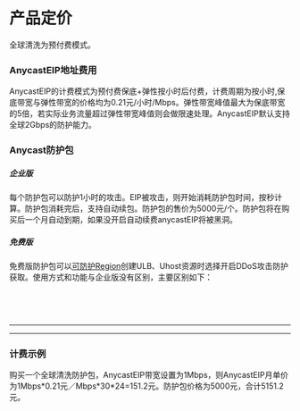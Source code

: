 

# 产品定价

全球清洗为预付费模式。

### AnycastEIP地址费用

AnycastEIP的计费模式为预付费保底+弹性按小时后付费，计费周期为按小时,保底带宽与弹性带宽的价格均为0.21元/小时/Mbps。弹性带宽峰值最大为保底带宽的5倍，若实际业务流量超过弹性带宽峰值则会做限速处理。AnycastEIP默认支持全球2Gbps的防护能力。

### Anycast防护包
##### 企业版

每个防护包可以防护1小时的攻击。EIP被攻击，则开始消耗防护包时间，按秒计算。防护包消耗完后，支持自动续包。防护包的售价为5000元/个。防护包将在购买后一个月自动到期，如果没开启自动续费anycastEIP将被黑洞。
##### 免费版
免费版防护包可以[可防护Region](https://docs.ucloud.cn/uantiddos/uanycastclean/intro/limit)创建ULB、Uhost资源时选择开启DDoS攻击防护获取。使用方式和功能与企业版没有区别，主要区别如下：

   **<!--**免费版全球清洗作为体验性产品提供，每账号仅可创建一个免费的防护包！**-->**

​	**<!--**免费版防护包不支持续费，防护时长使用完毕、或者到期后anycastEIP将被黑洞且强制解绑回收！**-->**

​	**<!--**免费版仅提供50G防护，攻击流量超过anycastEIP将被黑洞！**-->**

****

****


### 计费示例

购买一个全球清洗防护包，AnycastEIP带宽设置为1Mbps，则AnycastEIP月单价为1Mbps\*0.21元／Mbps\*30\*24=151.2元。防护包价格为5000元，合计5151.2元。

